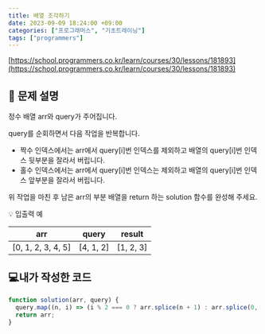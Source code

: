 ```yaml
---
title: 배열 조각하기
date: 2023-09-09 18:24:00 +09:00
categories: ["프로그래머스", "기초트레이닝"]
tags: ["programmers"]
---
```


[https://school.programmers.co.kr/learn/courses/30/lessons/181893](https://school.programmers.co.kr/learn/courses/30/lessons/181893)

## 📔 문제 설명

정수 배열 arr와 query가 주어집니다.

query를 순회하면서 다음 작업을 반복합니다.

- 짝수 인덱스에서는 arr에서 query[i]번 인덱스를 제외하고 배열의 query[i]번 인덱스 뒷부분을 잘라서 버립니다.
- 홀수 인덱스에서는 arr에서 query[i]번 인덱스는 제외하고 배열의 query[i]번 인덱스 앞부분을 잘라서 버립니다.

위 작업을 마친 후 남은 arr의 부분 배열을 return 하는 solution 함수를 완성해 주세요.

💡 입출력 예

| arr                | query     | result    |
| ------------------ | --------- | --------- |
| [0, 1, 2, 3, 4, 5] | [4, 1, 2] | [1, 2, 3] |

## 💻내가 작성한 코드

```js
function solution(arr, query) {
  query.map((n, i) => (i % 2 === 0 ? arr.splice(n + 1) : arr.splice(0, n)));
  return arr;
}
```
